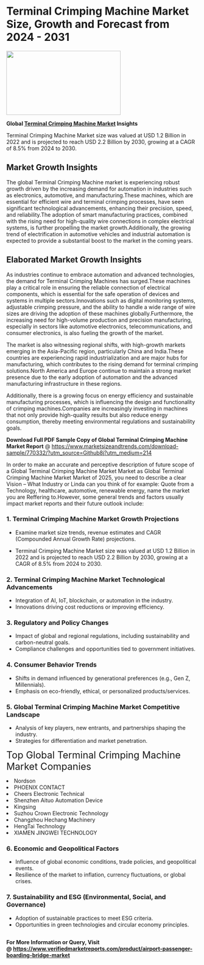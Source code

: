 <H1>Terminal Crimping Machine Market Size, Growth and Forecast from 2024 - 2031</H1><img class="aligncenter size-medium wp-image-584254" src="https://thirdeyenews.in/wp-content/uploads/2024/09/Global-Market-Research-300x168.jpeg" alt="" width="300" height="168" /><p><strong>Global&nbsp;<a href="https://www.marketsizeandtrends.com/download-sample/770332/?utm_source=Github8j?utm_medium=214">Terminal Crimping Machine Market</a> Insights</strong></p><p>Terminal Crimping Machine Market size was valued at USD 1.2 Billion in 2022 and is projected to reach USD 2.2 Billion by 2030, growing at a CAGR of 8.5% from 2024 to 2030.</p><p><h2>Market Growth Insights</h2> <p>The global Terminal Crimping Machine market is experiencing robust growth driven by the increasing demand for automation in industries such as electronics, automotive, and manufacturing.These machines, which are essential for efficient wire and terminal crimping processes, have seen significant technological advancements, enhancing their precision, speed, and reliability.The adoption of smart manufacturing practices, combined with the rising need for high-quality wire connections in complex electrical systems, is further propelling the market growth.Additionally, the growing trend of electrification in automotive vehicles and industrial automation is expected to provide a substantial boost to the market in the coming years.</p> <h2>Elaborated Market Growth Insights</h2> <p>As industries continue to embrace automation and advanced technologies, the demand for Terminal Crimping Machines has surged.These machines play a critical role in ensuring the reliable connection of electrical components, which is essential for the safe operation of devices and systems in multiple sectors.Innovations such as digital monitoring systems, adjustable crimping pressure, and the ability to handle a wide range of wire sizes are driving the adoption of these machines globally.Furthermore, the increasing need for high-volume production and precision manufacturing, especially in sectors like automotive electronics, telecommunications, and consumer electronics, is also fueling the growth of the market.</p> <p>The market is also witnessing regional shifts, with high-growth markets emerging in the Asia-Pacific region, particularly China and India.These countries are experiencing rapid industrialization and are major hubs for manufacturing, which contributes to the rising demand for terminal crimping solutions.North America and Europe continue to maintain a strong market presence due to the early adoption of automation and the advanced manufacturing infrastructure in these regions.</p> <p>Additionally, there is a growing focus on energy efficiency and sustainable manufacturing processes, which is influencing the design and functionality of crimping machines.Companies are increasingly investing in machines that not only provide high-quality results but also reduce energy consumption, thereby meeting environmental regulations and sustainability goals.</p> <p><span class=""><strong>Download Full PDF Sample Copy of Global Terminal Crimping Machine Market Report</strong> @ <a href="https://www.marketsizeandtrends.com/download-sample/770332/?utm_source=Github8j?utm_medium=214" target="_blank">https://www.marketsizeandtrends.com/download-sample/770332/?utm_source=Github8j?utm_medium=214</a></span></p><p>In order to make an accurate and perceptive description of future scope of a Global&nbsp;Terminal Crimping Machine Market Market as Global&nbsp;Terminal Crimping Machine Market Market of 2025, you need to describe a clear Vision &ndash; What Industry or Linda can you think of for example: Quote from a Technology, healthcare, automotive, renewable energy, name the market you are Reffering to.However, some general trends and factors usually impact market reports and their future outlook include:</p><h3>1.&nbsp;<strong>Terminal Crimping Machine Market Growth Projections</strong></h3><ul><li>Examine market size trends, revenue estimates and CAGR (Compounded Annual Growth Rate) projections.</li><li><p>Terminal Crimping Machine Market size was valued at USD 1.2 Billion in 2022 and is projected to reach USD 2.2 Billion by 2030, growing at a CAGR of 8.5% from 2024 to 2030.</p></li></ul><h3>2.&nbsp;<strong>Terminal Crimping Machine Market Technological Advancements</strong></h3><ul><li>Integration of AI, IoT, blockchain, or automation in the industry.</li><li>Innovations driving cost reductions or improving efficiency.</li></ul><h3>3.&nbsp;<strong>Regulatory and Policy Changes</strong></h3><ul><li>Impact of global and regional regulations, including sustainability and carbon-neutral goals.</li><li>Compliance challenges and opportunities tied to government initiatives.</li></ul><h3>4.&nbsp;<strong>Consumer Behavior Trends</strong></h3><ul><li>Shifts in demand influenced by generational preferences (e.g., Gen Z, Millennials).</li><li>Emphasis on eco-friendly, ethical, or personalized products/services.</li></ul><h3>5.&nbsp;<strong>Global Terminal Crimping Machine Market Competitive Landscape</strong></h3><ul><li>Analysis of key players, new entrants, and partnerships shaping the industry.</li><li>Strategies for differentiation and market penetration.</li></ul><p data-pm-slice="1 1 []"><span style="color: inherit; font-family: inherit; font-size: 25px;">Top Global Terminal Crimping Machine Market Companies</span></p><div class="" data-test-id=""><p><li>Nordson</li><li> PHOENIX CONTACT</li><li> Cheers Electronic Technical</li><li> Shenzhen Aituo Automation Device</li><li> Kingsing</li><li> Suzhou Crown Electronic Technology</li><li> Changzhou Hechang Machinery</li><li> HengTai Technology</li><li> XIAMEN JINGWEI TECHNOLOGY</li></p></div><h3>6.&nbsp;<strong>Economic and Geopolitical Factors</strong></h3><ul><li>Influence of global economic conditions, trade policies, and geopolitical events.</li><li>Resilience of the market to inflation, currency fluctuations, or global crises.</li></ul><h3>7.&nbsp;<strong>Sustainability and ESG (Environmental, Social, and Governance)</strong></h3><ul><li>Adoption of sustainable practices to meet ESG criteria.</li><li>Opportunities in green technologies and circular economy principles.</li></ul><h2><strong style="font-size: 14px;">For More Information or Query, Visit @&nbsp;</strong><a style="background-color: #ffffff; font-size: 14px;" href="https://www.marketsizeandtrends.com/report/terminal-crimping-machine-market/" target="_blank">https://www.verifiedmarketreports.com/product/airport-passenger-boarding-bridge-market</a></h2>